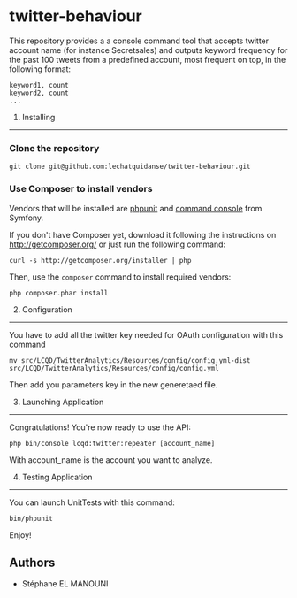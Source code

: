 # twitter-behaviour

This repository provides a  a console command tool that accepts twitter account name (for instance Secretsales) and outputs keyword frequency for the past 100 tweets from a predefined account, most frequent on top, in the following format:

    keyword1, count
    keyword2, count
    ...


1) Installing
----------------------------------
### Clone the repository

    git clone git@github.com:lechatquidanse/twitter-behaviour.git
    

### Use Composer to install vendors

Vendors that will be installed are [phpunit][1] and [command console][2] from Symfony.

If you don't have Composer yet, download it following the instructions on
http://getcomposer.org/ or just run the following command:

    curl -s http://getcomposer.org/installer | php

Then, use the `composer` command to install required vendors:

    php composer.phar install

2) Configuration
--------------------------------

You have to add all the twitter key needed for OAuth configuration with this command

    mv src/LCQD/TwitterAnalytics/Resources/config/config.yml-dist src/LCQD/TwitterAnalytics/Resources/config/config.yml

Then add you parameters key in the new generetaed file.

3) Launching Application
--------------------------------

Congratulations! You're now ready to use the API:

    php bin/console lcqd:twitter:repeater [account_name]

With account_name is the account you want to analyze.

4) Testing Application
--------------------------------

You can launch UnitTests with this command:

    bin/phpunit

Enjoy!

[1]: https://phpunit.de/
[2]: https://github.com/symfony/Console

Authors
-------

* Stéphane EL MANOUNI
